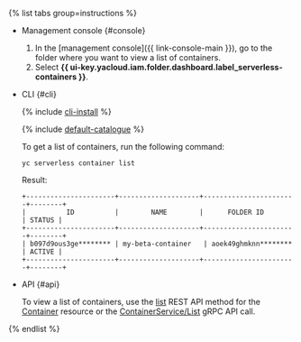 {% list tabs group=instructions %}

- Management console {#console}

    1. In the [management console]({{ link-console-main }}), go to the folder where you want to view a list of containers.
    1. Select **{{ ui-key.yacloud.iam.folder.dashboard.label_serverless-containers }}**.

- CLI {#cli}

    {% include [cli-install](../../_includes/cli-install.md) %}

    {% include [default-catalogue](../../_includes/default-catalogue.md) %}

    To get a list of containers, run the following command:

    ```
    yc serverless container list
    ```

    Result:

    ```
    +----------------------+--------------------+-----------------------+--------+
    |          ID          |        NAME        |      FOLDER ID        | STATUS |
    +----------------------+--------------------+-----------------------+--------+
    | b097d9ous3ge******** | my-beta-container   | aoek49ghmknn******** | ACTIVE |
    +----------------------+--------------------+-----------------------+--------+
    ```

- API {#api}

   To view a list of containers, use the [list](../../serverless-containers/containers/api-ref/Container/list.md) REST API method for the [Container](../../serverless-containers/containers/api-ref/Container/index.md) resource or the [ContainerService/List](../../serverless-containers/containers/api-ref/grpc/container_service.md#List) gRPC API call.

{% endlist %}

